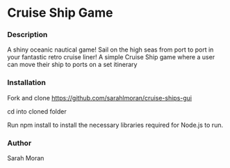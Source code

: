 # Cruise Ship Game

### Description
A shiny oceanic nautical game! Sail on the high seas from port to port in your fantastic retro cruise liner!
A simple Cruise Ship game where a user can move their ship to ports on a set itinerary 

### Installation 

Fork and clone https://github.com/sarahlmoran/cruise-ships-gui

cd into cloned folder 

Run npm install to install the necessary libraries required for Node.js to run.



### Author

 Sarah Moran